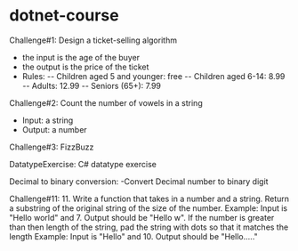 # dotnet-course

Challenge#1:
Design a ticket-selling algorithm

- the input is the age of the buyer
- the output is the price of the ticket
- Rules:
  -- Children aged 5 and younger: free
  -- Children aged 6-14: 8.99
  -- Adults: 12.99
  -- Seniors (65+): 7.99

Challenge#2:
Count the number of vowels in a string

- Input: a string
- Output: a number

Challenge#3:
FizzBuzz

DatatypeExercise:
C# datatype exercise

Decimal to binary conversion:
-Convert Decimal number to binary digit

Challenge#11: 
11. Write a function that takes in a number and a string. Return a substring of the original string of the size of the number.
    Example: Input is "Hello world" and 7. Output should be "Hello w".
    If the number is greater than then length of the string, pad the string with dots so that it matches the length
    Example: Input is "Hello" and 10. Output should be "Hello....."